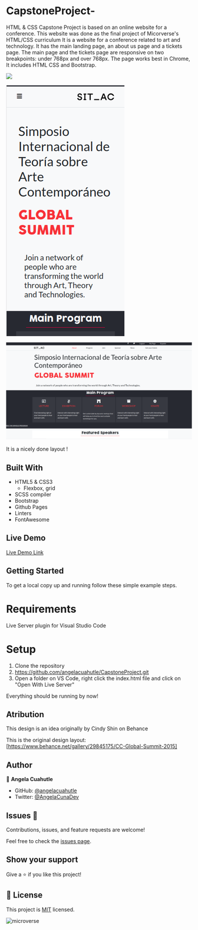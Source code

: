 # CapstoneProject-

HTML &amp; CSS Capstone Project is based on an online website for a conference. This website was done as the final project of Micorverse's HTML/CSS curriculum
It is a website for a conference related to art and technology. It has the main landing page, an about us page and a tickets page.
The main page and the tickets page are responsive on two breakpoints: under 768px and over 768px. The page works best in Chrome, It includes HTML CSS and Bootstrap.

![](https://img.shields.io/badge/Microverse-blueviolet)

![screenshot](./assets/phone-capstone.png)

![screenshot](./assets/shoot-cap.png)

It is a nicely done layout !

## Built With

- HTML5 & CSS3
    - Flexbox, grid
- SCSS compiler
- Bootstrap
- Github Pages
- Linters
- FontAwesome

## Live Demo

[Live Demo Link](https://rawcdn.githack.com/angelacuahutle/CapstoneProject/23d00020acad17803d146e94ac0f9a3b7aeb5492/index.html)


## Getting Started

To get a local copy up and running follow these simple example steps.

# Requirements

Live Server plugin for Visual Studio Code

# Setup

1. Clone the repository
2. https://github.com/angelacuahutle/CapstoneProject.git
3. Open a folder on VS Code, right click the index.html file and click on "Open With Live Server"

Everything should be running by now!

## Atribution 

This design is an idea originally by Cindy Shin on Behance

This is the original design layout: [https://www.behance.net/gallery/29845175/CC-Global-Summit-2015]


## Author

👤 **Angela Cuahutle**

- GitHub: [@angelacuahutle](https://github.com/angelacuahutle)
- Twitter: [@AngelaCunaDev](https://twitter.com/AngelaCunaDev)

## Issues 🤝 

Contributions, issues, and feature requests are welcome!

Feel free to check the [issues page](https://github.com/angelacuahutle/CapstoneProject/issues).

## Show your support

Give a ⭐️ if you like this project!

## 📝 License

This project is [MIT](./LICENSE) licensed.

![microverse](https://img.shields.io/badge/Microverse-blueviolet)

